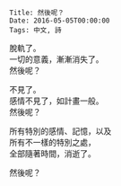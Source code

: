     Title: 然後呢？
    Date: 2016-05-05T00:00:00
    Tags: 中文, 詩

脫軌了。<br>
一切的意義，漸漸消失了。<br>
然後呢？<br>

不見了。<br>
感情不見了，如計畫一般。<br>
然後呢？<br>

所有特別的感情、記憶，以及<br>
所有不一樣的特別之處，<br>
全部隨著時間，消逝了。<br>

然後呢？
